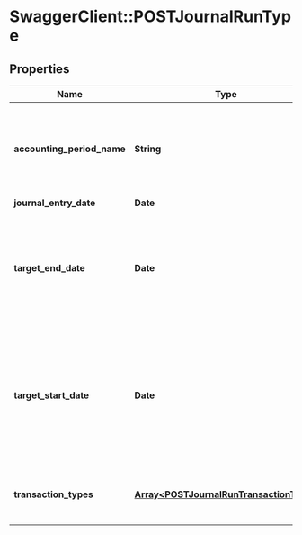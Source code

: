 # SwaggerClient::POSTJournalRunType

## Properties
Name | Type | Description | Notes
------------ | ------------- | ------------- | -------------
**accounting_period_name** | **String** | Name of the accounting period.  This field determines the target start and end dates of the journal run.  Required if you do not include &#x60;targetStartDate&#x60; and &#x60;targetEndDate&#x60;.  | [optional] 
**journal_entry_date** | **Date** | Date of the journal entry.  | 
**target_end_date** | **Date** | The target end date of the journal run.  If you include &#x60;accountingPeriodName&#x60;, the &#x60;targetEndDate&#x60; must be empty or the same as the end date of the accounting period specified in &#x60;accountingPeriodName&#x60;.  | [optional] 
**target_start_date** | **Date** | The target start date of the journal run.  Required if you include targetEndDate.  If you include &#x60;accountingPeriodName&#x60;, the &#x60;targetStartDate&#x60; must be empty or the same as the start date of the accounting period specified in &#x60;accountingPeriodName&#x60;.  | [optional] 
**transaction_types** | [**Array&lt;POSTJournalRunTransactionType&gt;**](POSTJournalRunTransactionType.md) | Transaction types included in the journal run.  You can include one or more transaction types.  | 


